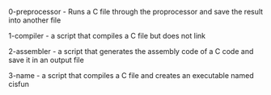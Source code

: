 0-preprocessor - Runs a C file through the proprocessor and save the result into another file

1-compiler - a script that compiles a C file but does not link

2-assembler -  a script that generates the assembly code of a C code and save it in an output file

3-name - a script that compiles a C file and creates an executable named cisfun


